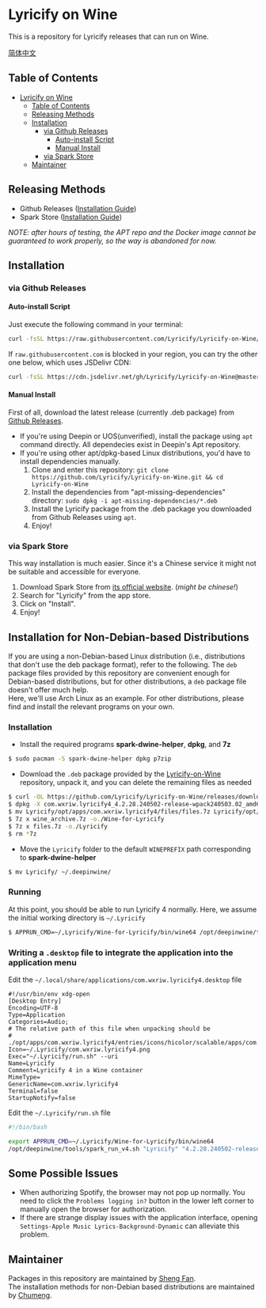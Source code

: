 # Lyricify on Wine
This is a repository for Lyricify releases that can run on Wine.  

[简体中文](README.zh-CN.md)

## Table of Contents
- [Lyricify on Wine](#lyricify-on-wine)
  - [Table of Contents](#table-of-contents)
  - [Releasing Methods](#releasing-methods)
  - [Installation](#installation)
    - [via Github Releases](#via-github-releases)
      - [Auto-install Script](#auto-install-script)
      - [Manual Install](#manual-install)
    - [via Spark Store](#via-spark-store)
  - [Maintainer](#maintainer)

## Releasing Methods
- Github Releases ([Installation Guide](#via-github-releases))
- Spark Store ([Installation Guide](#via-github-releases))

*NOTE: after hours of testing, the APT repo and the Docker image cannot be guaranteed to work properly, so the way is abandoned for now.*

## Installation

### via Github Releases
#### Auto-install Script
Just execute the following command in your terminal:
```bash
curl -fsSL https://raw.githubusercontent.com/Lyricify/Lyricify-on-Wine/master/install-deb.sh > install-deb.sh && sudo bash install-deb.sh
```

If `raw.githubusercontent.com` is blocked in your region, you can try the other one below, which uses JSDelivr CDN:
```bash
curl -fsSL https://cdn.jsdelivr.net/gh/Lyricify/Lyricify-on-Wine@master/install-deb.sh > install-deb.sh && sudo bash install-deb.sh
```

#### Manual Install
First of all, download the latest release (currently .deb package) from [Github Releases](https://github.com/Lyricify/Lyricify-on-Wine/releases).
-  If you're using Deepin or UOS(unverified), install the package using `apt` command directly. All dependecies exist in Deepin's Apt repository.
-  If you're using other apt/dpkg-based Linux distributions, you'd have to install dependencies manually.
    1. Clone and enter this repository: `git clone https://github.com/Lyricify/Lyricify-on-Wine.git && cd Lyricify-on-Wine`
    2. Install the dependencies from "apt-missing-dependencies" directory: `sudo dpkg -i apt-missing-dependencies/*.deb`
    3. Install the Lyricify package from the .deb package you downloaded from Github Releases using `apt`.
    4. Enjoy!

### via Spark Store
This way installation is much easier. Since it's a Chinese service it might not be suitable and accessible for everyone.
1. Download Spark Store from [its official website](https://spark-app.store/download). (*might be chinese!*)
2. Search for "Lyricify" from the app store.
3. Click on "Install".
4. Enjoy!

## Installation for Non-Debian-based Distributions

If you are using a non-Debian-based Linux distribution (i.e., distributions that don't use the deb package format), refer to the following.
The `deb` package files provided by this repository are convenient enough for Debian-based distributions, but for other distributions, a `deb` package file doesn't offer much help.  
Here, we'll use Arch Linux as an example. For other distributions, please find and install the relevant programs on your own.

### Installation
- Install the required programs **spark-dwine-helper**, **dpkg**, and **7z**
```bash
$ sudo pacman -S spark-dwine-helper dpkg p7zip
```

- Download the `.deb` package provided by the [Lyricify-on-Wine](https://github.com/Lyricify/Lyricify-on-Wine) repository, unpack it, and you can delete the remaining files as needed
```bash
$ curl -OL https://github.com/Lyricify/Lyricify-on-Wine/releases/download/Lyricify4/com.wxriw.lyricify4_4.2.28.240502-release-wpack240503.02_amd64.deb
$ dpkg -X com.wxriw.lyricify4_4.2.28.240502-release-wpack240503.02_amd64.deb Lyricify
$ mv Lyricify/opt/apps/com.wxriw.lyricify4/files/files.7z Lyricify/opt/apps/com.wxriw.lyricify4/files/wine_archive.7z .
$ 7z x wine_archive.7z -o./Wine-for-Lyricify
$ 7z x files.7z -o./Lyricify
$ rm *7z
```

- Move the `Lyricify` folder to the default `WINEPREFIX` path corresponding to **spark-dwine-helper**
```bash
$ mv Lyricify/ ~/.deepinwine/
```

### Running
At this point, you should be able to run Lyricify 4 normally. Here, we assume the initial working directory is `~/.Lyricify`
```bash
$ APPRUN_CMD=~/,Lyricify/Wine-for-Lyricify/bin/wine64 /opt/deepinwine/tools/spark_run_v4.sh "Lyricify" "4.2.28.240502-release-wpack240503.02" "C:/Program Files/Lyricify 4/Lyricify for Spotify.exe"
```

### Writing a `.desktop` file to integrate the application into the application menu
Edit the `~/.local/share/applications/com.wxriw.lyricify4.desktop` file
```
#!/usr/bin/env xdg-open
[Desktop Entry]
Encoding=UTF-8
Type=Application
Categories=Audio;
# The relative path of this file when unpacking should be
# ./opt/apps/com.wxriw.lyricify4/entries/icons/hicolor/scalable/apps/com.wxriw.lyricify4.png
Icon=~/.Lyricify/com.wxriw.lyricify4.png
Exec="~/.Lyricify/run.sh" --uri 
Name=Lyricify
Comment=Lyricify 4 in a Wine container
MimeType=
GenericName=com.wxriw.lyricify4
Terminal=false
StartupNotify=false
```

Edit the `~/.Lyricify/run.sh` file
```bash
#!/bin/bash

export APPRUN_CMD=~/.Lyricify/Wine-for-Lyricify/bin/wine64 
/opt/deepinwine/tools/spark_run_v4.sh "Lyricify" "4.2.28.240502-release-wpack240503.02" "C:/Program Files/Lyricify 4/Lyricify for Spotify.exe"
```

## Some Possible Issues
- When authorizing Spotify, the browser may not pop up normally. You need to click the `Problems logging in?` button in the lower left corner to manually open the browser for authorization.
- If there are strange display issues with the application interface, opening `Settings-Apple Music Lyrics-Background-Dynamic` can alleviate this problem.

## Maintainer
Packages in this repository are maintained by [Sheng Fan](https://github.com/fred913).  
The installation methods for non-Debian based distributions are maintained by [Chumeng](https://github.com/lihaoze123).
